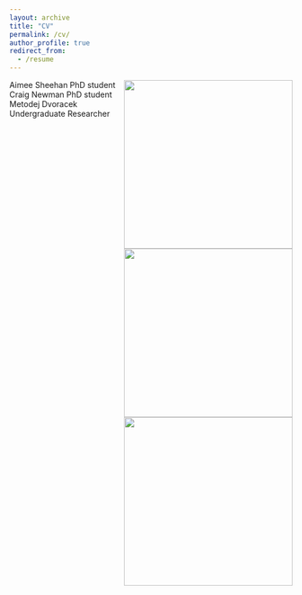 ```yaml
---
layout: archive
title: "CV"
permalink: /cv/
author_profile: true
redirect_from:
  - /resume
---
```


<img src="https://mihafil.github.io/academic/images/ASphoto1.jpg" width="300" height="auto" align="right"/>
Aimee Sheehan
PhD student

<img src="https://mihafil.github.io/academic/images/CNphoto1.jpg" width="300" height="auto" align="right"/>
Craig Newman
PhD student

<img src="https://mihafil.github.io/academic/images/MDphoto1.jpg" width="300" height="auto" align="right"/>
Metodej Dvoracek
Undergraduate Researcher 
